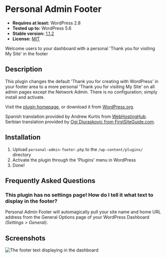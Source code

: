 # Personal Admin Footer

* __Requires at least:__ WordPress 2.8
* __Tested up to:__ WordPress 5.6
* __Stable version:__ [1.1.2](https://downloads.wordpress.org/plugin/personal-admin-footer.zip)
* __License:__ [MIT](https://opensource.org/licenses/MIT)

Welcome users to your dashboard with a personal 'Thank you for visiting My Site' in the footer

## Description

This plugin changes the default 'Thank you for creating with WordPress' in your footer area to a more personal 'Thank you for visiting My Site' on all admin pages except the Network Admin. There is no configuration; simply install and activate.

Visit the [plugin homepage](https://sheabunge.com/plugins/personal-admin-footer/), or download it from [WordPress.org](https://wordpress.org/plugins/personal-admin-footer).

Spanish translation provided by Andrew Kurtis from [WebHostingHub](http://www.webhostinghub.com/).
Serbian translation provided by [Ogi Djuraskovic from FirstSiteGuide.com](http://firstsiteguide.com).

## Installation

1. Upload `personal-admin-footer.php` to the `/wp-content/plugins/` directory
2. Activate the plugin through the 'Plugins' menu in WordPress
3. Done!

## Frequently Asked Questions

### This plugin has no settings page! How do I tell it what text to display in the footer?
Personal Admin Footer will automagically pull your site name and home URL address from the General Options page of your WordPress Dashboard *(Settings > General)*.

## Screenshots

![The footer text displaying in the dashboard](screenshot-1.png)
